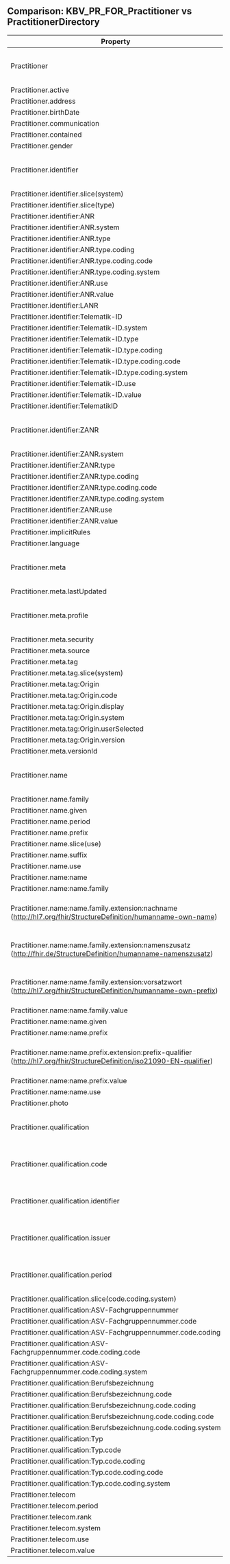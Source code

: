## Comparison: KBV_PR_FOR_Practitioner vs PractitionerDirectory
| Property | KBV_PR_FOR_Practitioner | ePA | Bemerkungen |
|---|---|---|---|
| Practitioner | X | X | Eigenschaft und Wert werden übernommen |
| Practitioner.active |  | X |  |
| Practitioner.address |  | X |  |
| Practitioner.birthDate |  | X |  |
| Practitioner.communication |  | X |  |
| Practitioner.contained |  | X |  |
| Practitioner.gender |  | X |  |
| Practitioner.identifier | X | X | Eigenschaft und Wert werden übernommen |
| Practitioner.identifier.slice(system) |  | X |  |
| Practitioner.identifier.slice(type) | X |  |  |
| Practitioner.identifier:ANR | X |  |  |
| Practitioner.identifier:ANR.system | X |  |  |
| Practitioner.identifier:ANR.type | X |  |  |
| Practitioner.identifier:ANR.type.coding | X |  |  |
| Practitioner.identifier:ANR.type.coding.code | X |  |  |
| Practitioner.identifier:ANR.type.coding.system | X |  |  |
| Practitioner.identifier:ANR.use | X |  |  |
| Practitioner.identifier:ANR.value | X |  |  |
| Practitioner.identifier:LANR |  | X |  |
| Practitioner.identifier:Telematik-ID | X |  |  |
| Practitioner.identifier:Telematik-ID.system | X |  |  |
| Practitioner.identifier:Telematik-ID.type | X |  |  |
| Practitioner.identifier:Telematik-ID.type.coding | X |  |  |
| Practitioner.identifier:Telematik-ID.type.coding.code | X |  |  |
| Practitioner.identifier:Telematik-ID.type.coding.system | X |  |  |
| Practitioner.identifier:Telematik-ID.use | X |  |  |
| Practitioner.identifier:Telematik-ID.value | X |  |  |
| Practitioner.identifier:TelematikID |  | X |  |
| Practitioner.identifier:ZANR | X | X | Eigenschaft und Wert werden übernommen |
| Practitioner.identifier:ZANR.system | X |  |  |
| Practitioner.identifier:ZANR.type | X |  |  |
| Practitioner.identifier:ZANR.type.coding | X |  |  |
| Practitioner.identifier:ZANR.type.coding.code | X |  |  |
| Practitioner.identifier:ZANR.type.coding.system | X |  |  |
| Practitioner.identifier:ZANR.use | X |  |  |
| Practitioner.identifier:ZANR.value | X |  |  |
| Practitioner.implicitRules |  | X |  |
| Practitioner.language |  | X |  |
| Practitioner.meta | X | X | Eigenschaft und Wert werden übernommen |
| Practitioner.meta.lastUpdated |  | X |  |
| Practitioner.meta.profile | X | X | Eigenschaft und Wert werden übernommen |
| Practitioner.meta.security |  | X |  |
| Practitioner.meta.source |  | X |  |
| Practitioner.meta.tag |  | X |  |
| Practitioner.meta.tag.slice(system) |  | X |  |
| Practitioner.meta.tag:Origin |  | X |  |
| Practitioner.meta.tag:Origin.code |  | X |  |
| Practitioner.meta.tag:Origin.display |  | X |  |
| Practitioner.meta.tag:Origin.system |  | X |  |
| Practitioner.meta.tag:Origin.userSelected |  | X |  |
| Practitioner.meta.tag:Origin.version |  | X |  |
| Practitioner.meta.versionId |  | X |  |
| Practitioner.name | X | X | Eigenschaft und Wert werden übernommen |
| Practitioner.name.family |  | X |  |
| Practitioner.name.given |  | X |  |
| Practitioner.name.period |  | X |  |
| Practitioner.name.prefix |  | X |  |
| Practitioner.name.slice(use) | X |  |  |
| Practitioner.name.suffix |  | X |  |
| Practitioner.name.use |  | X |  |
| Practitioner.name:name | X |  |  |
| Practitioner.name:name.family | X |  |  |
| Practitioner.name:name.family.extension:nachname<br>(http://hl7.org/fhir/StructureDefinition/humanname-own-name) | X |  | Extension und Values werden übernommen |
| Practitioner.name:name.family.extension:namenszusatz<br>(http://fhir.de/StructureDefinition/humanname-namenszusatz) | X |  | Extension und Values werden übernommen |
| Practitioner.name:name.family.extension:vorsatzwort<br>(http://hl7.org/fhir/StructureDefinition/humanname-own-prefix) | X |  | Extension und Values werden übernommen |
| Practitioner.name:name.family.value | X |  |  |
| Practitioner.name:name.given | X |  |  |
| Practitioner.name:name.prefix | X |  |  |
| Practitioner.name:name.prefix.extension:prefix-qualifier<br>(http://hl7.org/fhir/StructureDefinition/iso21090-EN-qualifier) | X |  | Extension und Values werden übernommen |
| Practitioner.name:name.prefix.value | X |  |  |
| Practitioner.name:name.use | X |  |  |
| Practitioner.photo |  | X |  |
| Practitioner.qualification | X | X | Eigenschaft und Wert werden übernommen |
| Practitioner.qualification.code | X | X | Eigenschaft und Wert werden übernommen |
| Practitioner.qualification.identifier | X | X | Eigenschaft und Wert werden übernommen |
| Practitioner.qualification.issuer | X | X | Eigenschaft und Wert werden übernommen |
| Practitioner.qualification.period | X | X | Eigenschaft und Wert werden übernommen |
| Practitioner.qualification.slice(code.coding.system) | X |  |  |
| Practitioner.qualification:ASV-Fachgruppennummer | X |  |  |
| Practitioner.qualification:ASV-Fachgruppennummer.code | X |  |  |
| Practitioner.qualification:ASV-Fachgruppennummer.code.coding | X |  |  |
| Practitioner.qualification:ASV-Fachgruppennummer.code.coding.code | X |  |  |
| Practitioner.qualification:ASV-Fachgruppennummer.code.coding.system | X |  |  |
| Practitioner.qualification:Berufsbezeichnung | X |  |  |
| Practitioner.qualification:Berufsbezeichnung.code | X |  |  |
| Practitioner.qualification:Berufsbezeichnung.code.coding | X |  |  |
| Practitioner.qualification:Berufsbezeichnung.code.coding.code | X |  |  |
| Practitioner.qualification:Berufsbezeichnung.code.coding.system | X |  |  |
| Practitioner.qualification:Typ | X |  |  |
| Practitioner.qualification:Typ.code | X |  |  |
| Practitioner.qualification:Typ.code.coding | X |  |  |
| Practitioner.qualification:Typ.code.coding.code | X |  |  |
| Practitioner.qualification:Typ.code.coding.system | X |  |  |
| Practitioner.telecom |  | X |  |
| Practitioner.telecom.period |  | X |  |
| Practitioner.telecom.rank |  | X |  |
| Practitioner.telecom.system |  | X |  |
| Practitioner.telecom.use |  | X |  |
| Practitioner.telecom.value |  | X |  |
